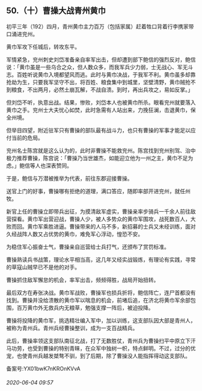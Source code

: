 ## 50.（十）曹操大战青州黄巾
初平三年（192）四月，青州黄巾主力百万（包括家属）赶着牲口背着行李携家带口涌进兖州。



黄巾军攻下任城后，转攻东平。



军情紧急，兖州刺史刘岱准备亲自率军出击，但却遭到部下鲍信的强烈反对，鲍信说：「黄巾虽是一些乌合之众，但人数众多，而我军兵少力弱，士无战心、军无斗志。百姓听说黄巾入境都望风而逃。此时与黄巾决战，于我军不利。黄巾虽多却靠抢劫为生，只要我军坚守不出，将百姓、粮食集中到城里，坚壁清野，黄巾贼抢不到粮食，不出两月，必然土崩瓦解，不战自溃。到时，再出兵攻之，易如反掌。」



但刘岱不听，执意出战。结果，惨败，刘岱本人也被黄巾所杀。眼看兖州就要落入黄巾之手。兖州士大夫忧心如焚，此时急需有人站出来，力挽狂澜，击退黄巾，保全州境。



但举目四望，附近驻军只有曹操的部队最有战斗力，也只有曹操的军事才能足以应付当前的危局。



兖州名士陈宫就是这么认为的，此时非曹操不能救兖州。陈宫找到兖州别驾、治中极力推荐曹操，陈宫说：「曹操乃当世雄杰，如能迎立他为一州之主，黄巾不足为虑。」鲍信等人也深表赞同。



于是，鲍信与万潜被推举为代表，前往东郡迎接曹操。



送官上门的好事，曹操哪有拒绝的道理，满口答应，随即率部开进兖州，就任州牧。



新官上任的曹操立即带兵出征，为摸清敌军虚实，曹操亲率步骑兵一千余人前往敌营探看。黄巾军出营迎战，曹操人少，被人多势众的黄巾军围攻，战死数百人，大败而回。黄巾军乘胜进逼。曹操带来的人马不多，新招募的士兵又未经训练，面对久经战阵人数又占优势的黄巾，难免军心浮动，惶恐不安。



为稳住军心振奋士气，曹操亲自巡营给士兵打气，还颁布了赏罚标准。



曹操熟读兵书战策，理论水平相当高，这几年又经实战锻炼，有理论有实践，寻常的草寇山贼早已不是他的对手。



曹操抓住敌军懈怠的机会，率军出击，频频得胜，战局开始扭转。



最后双方在寿张决战。黄巾军战败，曹操军也损兵折将，鲍信阵亡，连尸首都没有找到。曹操并没给溃散的黄巾军以喘息的机会，前堵后追，在济北将黄巾军余部包围，百万黄巾外无救兵内无粮草，勉强支撑一阵后，被迫投降。



曹操将投降的黄巾军，挑选精壮编入军中，加以训练，这支部队因大部是青州人，被称为青州兵。青州兵经曹操整训，成为一支百战精兵。



此后，曹操率领这支部队南征北战，打了无数胜仗，青州兵为曹操扫平中原立下汗马功劳，也受到曹操的特别青睐，在众军中独树一帜，特点鲜明。不过，过分的优宠，也使青州兵越发桀骜不驯，到了后期，除了曹操没人能指挥得动这支部队。



备案号:YX01bwK7nKROnKVvA


###### 2020-06-04 09:57
